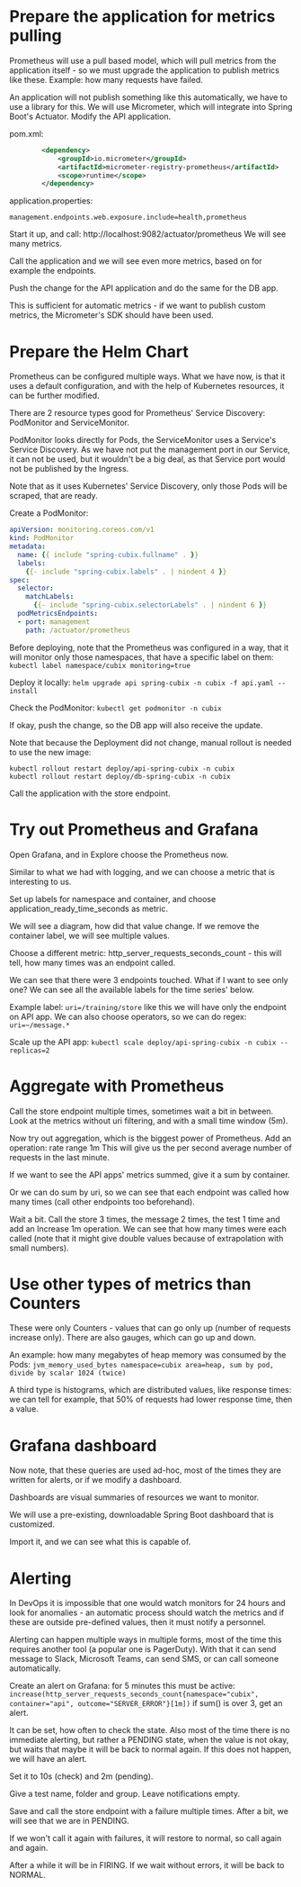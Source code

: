 # Prepare the application for metrics pulling

Prometheus will use a pull based model, which will pull metrics from the application itself - 
so we must upgrade the application to publish metrics like these. Example: how many requests have failed.

An application will not publish something like this automatically, we have to use a library for this.
We will use Micrometer, which will integrate into Spring Boot's Actuator. Modify the API application.

pom.xml:
```xml
        <dependency>
            <groupId>io.micrometer</groupId>
            <artifactId>micrometer-registry-prometheus</artifactId>
            <scope>runtime</scope>
        </dependency>

```

application.properties:

```properties
management.endpoints.web.exposure.include=health,prometheus
```

Start it up, and call: http://localhost:9082/actuator/prometheus We will see many metrics.

Call the application and we will see even more metrics, based on for example the endpoints.

Push the change for the API application and do the same for the DB app.

This is sufficient for automatic metrics - if we want to publish custom metrics, the Micrometer's SDK should have been used.

# Prepare the Helm Chart

Prometheus can be configured multiple ways. 
What we have now, is that it uses a default configuration, and with the help of Kubernetes resources, it can be further modified.

There are 2 resource types good for Prometheus' Service Discovery: PodMonitor and ServiceMonitor.

PodMonitor looks directly for Pods, the ServiceMonitor uses a Service's Service Discovery.
As we have not put the management port in our Service, it can not be used, 
but it wouldn't be a big deal, as that Service port would not be published by the Ingress.

Note that as it uses Kubernetes' Service Discovery, only those Pods will be scraped, that are ready.

Create a PodMonitor:

```yaml
apiVersion: monitoring.coreos.com/v1
kind: PodMonitor
metadata:
  name: {{ include "spring-cubix.fullname" . }}
  labels:
    {{- include "spring-cubix.labels" . | nindent 4 }}
spec:
  selector:
    matchLabels:
      {{- include "spring-cubix.selectorLabels" . | nindent 6 }}
  podMetricsEndpoints:
  - port: management
    path: /actuator/prometheus
```

Before deploying, note that the Prometheus was configured in a way, that it will monitor only those namespaces, that have a specific label on them:
`kubectl label namespace/cubix monitoring=true`

Deploy it locally: `helm upgrade api spring-cubix -n cubix -f api.yaml --install`

Check the PodMonitor: `kubectl get podmonitor -n cubix`

If okay, push the change, so the DB app will also receive the update.

Note that because the Deployment did not change, manual rollout is needed to use the new image:

```shell
kubectl rollout restart deploy/api-spring-cubix -n cubix
kubectl rollout restart deploy/db-spring-cubix -n cubix
```

Call the application with the store endpoint.

# Try out Prometheus and Grafana

Open Grafana, and in Explore choose the Prometheus now.

Similar to what we had with logging, and we can choose a metric that is interesting to us.

Set up labels for namespace and container, and choose application_ready_time_seconds as metric.

We will see a diagram, how did that value change. If we remove the container label, we will see multiple values.

Choose a different metric: http_server_requests_seconds_count - this will tell, how many times was an endpoint called.

We can see that there were 3 endpoints touched. What if I want to see only one? We can see all the available labels for the time series' below.

Example label: `uri=/training/store` like this we will have only the endpoint on API app. We can also choose operators, so
we can do regex: `uri=~/message.*` 

Scale up the API app: `kubectl scale deploy/api-spring-cubix -n cubix --replicas=2`

# Aggregate with Prometheus

Call the store endpoint multiple times, sometimes wait a bit in between. Look at the metrics without uri filtering, and with a small time window (5m).

Now try out aggregation, which is the biggest power of Prometheus. Add an operation: rate range 1m
This will give us the per second average number of requests in the last minute.

If we want to see the API apps' metrics summed, give it a sum by container.

Or we can do sum by uri, so we can see that each endpoint was called how many times (call other endpoints too beforehand).

Wait a bit. Call the store 3 times, the message 2 times, the test 1 time and add an Increase 1m operation.
We can see that how many times were each called (note that it might give double values because of extrapolation with small numbers).

# Use other types of metrics than Counters

These were only Counters - values that can go only up (number of requests increase only). There are also gauges, which can go up and down.

An example: how many megabytes of heap memory was consumed by the Pods:
`jvm_memory_used_bytes namespace=cubix area=heap, sum by pod, divide by scalar 1024 (twice)`

A third type is histograms, which are distributed values, like response times: we can tell for example, that 50% of requests had lower response time, then a value.

# Grafana dashboard

Now note, that these queries are used ad-hoc, most of the times they are written for alerts, or if we modify a dashboard.

Dashboards are visual summaries of resources we want to monitor.

We will use a pre-existing, downloadable Spring Boot dashboard that is customized.

Import it, and we can see what this is capable of.

# Alerting

In DevOps it is impossible that one would watch monitors for 24 hours and look for anomalies - 
an automatic process should watch the metrics and if these are outside pre-defined values, then it must notify a personnel.

Alerting can happen multiple ways in multiple forms, most of the time this requires another tool (a popular one is PagerDuty).
With that it can send message to Slack, Microsoft Teams, can send SMS, or can call someone automatically.

Create an alert on Grafana: for 5 minutes this must be active:
`increase(http_server_requests_seconds_count{namespace="cubix", container="api", outcome="SERVER_ERROR"}[1m])`
if sum() is over 3, get an alert.

It can be set, how often to check the state. Also most of the time there is no immediate alerting, but rather a 
PENDING state, when the value is not okay, but waits that maybe it will be back to normal again.
If this does not happen, we will have an alert.

Set it to 10s (check) and 2m (pending).

Give a test name, folder and group. Leave notifications empty.

Save and call the store endpoint with a failure multiple times. After a bit, we will see that we are in PENDING.

If we won't call it again with failures, it will restore to normal, so call again and again.

After a while it will be in FIRING. If we wait without errors, it will be back to NORMAL.


